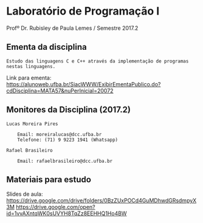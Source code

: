 # Laboratório de Programação I
Profº Dr. Rubisley de Paula Lemes / Semestre 2017.2

## Ementa da disciplina 

	Estudo das linguagens C e C++ através da implementação de programas nestas linguagens.

Link para ementa: https://alunoweb.ufba.br/SiacWWW/ExibirEmentaPublico.do?cdDisciplina=MATA57&nuPerInicial=20072

## Monitores da Disciplina (2017.2)

	Lucas Moreira Pires
	
		Email: moreiralucas@dcc.ufba.br
		Telefone: (71) 9 9223 1941 (Whatsapp)
		
	Rafael Brasileiro
	
		Email: rafaelbrasileiro@dcc.ufba.br
	
## Materiais para estudo

Slides de aula: 
		https://drive.google.com/drive/folders/0BzZUxPOCd4GuMDhwdGRsdmpyX3M
		https://drive.google.com/open?id=1vvAXntqWK0sUVYH8TqZz8EEHHQ1Ho4BW

